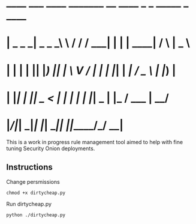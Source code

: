 #  ____ ___ ____ _______   __   ____ _   _ _____    _    ____
# |  _ \_ _|  _ \_   _\ \ / /  / ___| | | | ____|  / \  |  _ \\
# | | | | || |_) || |  \ V /  | |   | |_| |  _|   / _ \ | |_) |
# | |_| | ||  _ < | |   | |   | |___|  _  | |___ / ___ \|  __/
# |____/___|_| \_\|_|   |_|    \____|_| |_|_____/_/   \_\_|

This is a work in progress rule management tool aimed to help with fine tuning Security Onion deployments.

## Instructions
Change persmissions

`chmod +x dirtycheap.py`

Run dirtycheap.py

`python ./dirtycheap.py`
